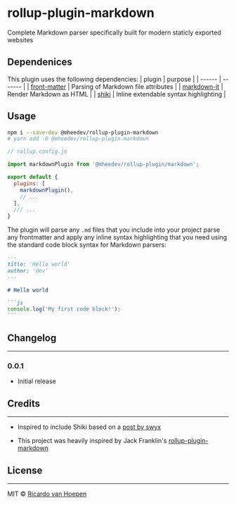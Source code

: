# rollup-plugin-markdown

Complete Markdown parser specifically built for modern staticly exported websites

## Dependenices

This plugin uses the following dependencies:
| plugin | purpose |
| ------ | ------- |
| [front-matter](https://github.com/jxson/front-matter) | Parsing of Markdown file attributes |
| [markdown-it](https://github.com/markdown-it/markdown-it) | Render Markdown as HTML |
| [shiki](https://github.com/octref/shiki) | Inline extendable syntax highlighting |

## Usage

```bash
npm i --save-dev @mheedev/rollup-plugin-markdown
# yarn add -D @mheedev/rollup-plugin-markdown
```

```js
// rollup.config.js

import markdownPlugin from '@mheedev/rollup-plugin/markdown';

export default {
  plugins: [
    markdownPlugin(),
    // ...
  ],
  /// ...
}
```

The plugin will parse any `.md` files that you include into your project parse any frontmatter and apply any inline syntax highlighting that you need using the standard code block syntax for Markdown parsers:

````md
---
title: 'Hello world'
author: 'dev'
---

# Hello world

```js
console.log('My first code block!');
```

````

## Changelog

---

### 0.0.1

- Initial release

## Credits

---

- Inspired to include Shiki based on a [post by swyx](https://www.swyx.io/writing/svelte-static/)

- This project was heavily inspired by Jack Franklin's [rollup-plugin-markdown](https://github.com/jackfranklin/rollup-plugin-markdown)

## License

---

MIT &copy; [Ricardo van Hoepen](https://github.com/mheedev)
